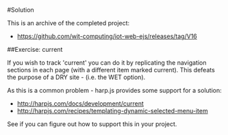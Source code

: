 #Solution

This is an archive of the completed project:

- <https://github.com/wit-computing/iot-web-ejs/releases/tag/V16>

##Exercise: current

If you wish to track 'current' you can do it by replicating the navigation sections in each page (with a different item marked current). This defeats the purpose of a DRY site - (i.e. the WET option).

As this is a common problem - harp.js provides some support for a solution:

- <http://harpjs.com/docs/development/current>
- <http://harpjs.com/recipes/templating-dynamic-selected-menu-item>

See if you can figure out how to support this in your project.
